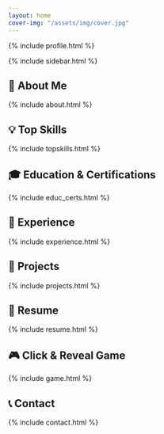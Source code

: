 ```yaml
---
layout: home
cover-img: "/assets/img/cover.jpg"
---
```


<link rel="stylesheet" href="style.css">

{% include profile.html %}

{% include sidebar.html %}

## <a id="about"></a> 👋 About Me  
{% include about.html %}

## <a id="skills"></a> 💡 Top Skills  
{% include topskills.html %}

## <a id="education"></a> 🎓 Education & Certifications  
{% include educ_certs.html %}

## <a id="experience"></a> 💼 Experience  
{% include experience.html %}

## <a id="projects"></a> 📂 Projects  
{% include projects.html %}

## <a id="resume"></a> 📄 Resume  
{% include resume.html %}

## <a id="game"></a> 🎮 Click & Reveal Game   
{% include game.html %}

## <a id="contact"></a> 📞 Contact  
{% include contact.html %}
